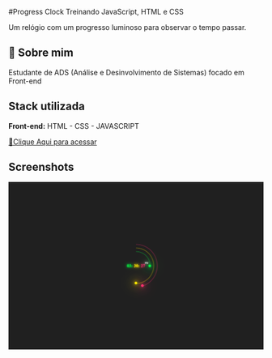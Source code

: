 #Progress Clock
Treinando JavaScript, HTML e CSS

Um relógio com um progresso luminoso para observar o tempo passar. 

## 🚀 Sobre mim
Estudante de ADS (Análise e Desinvolvimento de Sistemas) focado em Front-end

## Stack utilizada

**Front-end:** HTML - CSS - JAVASCRIPT

[🔗Clique Aqui  para acessar](
https://douglasliman.github.io/clock/
)


## Screenshots

![preview](./.github/preview.png)
